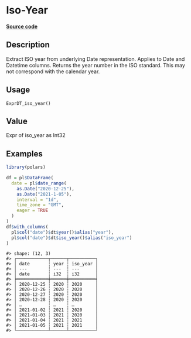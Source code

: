 

# Iso-Year

[**Source code**](https://github.com/pola-rs/r-polars/tree/main/R/expr__datetime.R#L207)

## Description

Extract ISO year from underlying Date representation. Applies to Date
and Datetime columns. Returns the year number in the ISO standard. This
may not correspond with the calendar year.

## Usage

<pre><code class='language-R'>ExprDT_iso_year()
</code></pre>

## Value

Expr of iso_year as Int32

## Examples

``` r
library(polars)

df = pl$DataFrame(
  date = pl$date_range(
    as.Date("2020-12-25"),
    as.Date("2021-1-05"),
    interval = "1d",
    time_zone = "GMT",
    eager = TRUE
  )
)
df$with_columns(
  pl$col("date")$dt$year()$alias("year"),
  pl$col("date")$dt$iso_year()$alias("iso_year")
)
```

    #> shape: (12, 3)
    #> ┌────────────┬──────┬──────────┐
    #> │ date       ┆ year ┆ iso_year │
    #> │ ---        ┆ ---  ┆ ---      │
    #> │ date       ┆ i32  ┆ i32      │
    #> ╞════════════╪══════╪══════════╡
    #> │ 2020-12-25 ┆ 2020 ┆ 2020     │
    #> │ 2020-12-26 ┆ 2020 ┆ 2020     │
    #> │ 2020-12-27 ┆ 2020 ┆ 2020     │
    #> │ 2020-12-28 ┆ 2020 ┆ 2020     │
    #> │ …          ┆ …    ┆ …        │
    #> │ 2021-01-02 ┆ 2021 ┆ 2020     │
    #> │ 2021-01-03 ┆ 2021 ┆ 2020     │
    #> │ 2021-01-04 ┆ 2021 ┆ 2021     │
    #> │ 2021-01-05 ┆ 2021 ┆ 2021     │
    #> └────────────┴──────┴──────────┘
